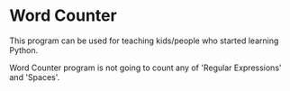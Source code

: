 # Word Counter
This program can be used for teaching kids/people who started learning Python.

Word Counter program is not going to count any of 'Regular Expressions' and 'Spaces'.
